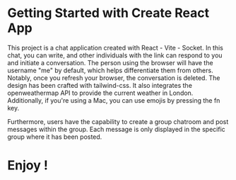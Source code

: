 # Getting Started with Create React App

This project is a chat application created with React - Vite - Socket. In this chat, you can write, and other individuals with the link can respond to you and initiate a conversation. The person using the browser will have the username "me" by default, which helps differentiate them from others. Notably, once you refresh your browser, the conversation is deleted. The design has been crafted with tailwind-css. It also integrates the openweathermap API to provide the current weather in London. Additionally, if you're using a Mac, you can use emojis by pressing the fn key.

Furthermore, users have the capability to create a group chatroom and post messages within the group. Each message is only displayed in the specific group where it has been posted.

# Enjoy !





